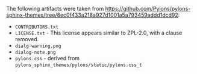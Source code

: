 The following artifacts were taken from
<https://github.com/Pylons/pylons-sphinx-themes/tree/8ec0f433a218a927d1001a5a793459addd1dcd92>:

* `CONTRIBUTORS.txt`
* `LICENSE.txt` - This license appears similar to ZPL-2.0, with a clause
  removed.
* `dialg-warning.png`
* `dialog-note.png`
* `pylons.css` - derived from `pylons_sphinx_themes/pylons/static/pylons.css_t`
